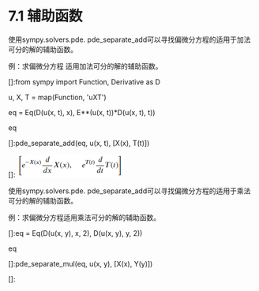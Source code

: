 # 7.1 辅助函数

使用sympy.solvers.pde.
pde_separate_add可以寻找偏微分方程的适用于加法可分的解的辅助函数。

例：求偏微分方程 适用加法可分的解的辅助函数。

[]:from sympy import Function, Derivative as D

u, X, T = map(Function, 'uXT')

eq = Eq(D(u(x, t), x), E\*\*(u(x, t))\*D(u(x, t), t))

eq

[]:pde\_separate_add(eq, u(x, t), [X(x), T(t)])

[]: ![](../media/da42117059c68f6a5e4907f4ba3cf4cd.png)

使用sympy.solvers.pde.
pde_separate_add可以寻找偏微分方程的适用于乘法可分的解的辅助函数。

例：求偏微分方程适用乘法可分的解的辅助函数。

[]:eq = Eq(D(u(x, y), x, 2), D(u(x, y), y, 2))

eq

[]:pde\_separate_mul(eq, u(x, y), [X(x), Y(y)])

[]: [](../media/90c49e0d52e5fe4975344b3c193368ac.png)
